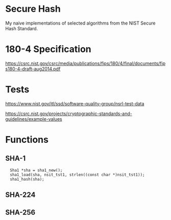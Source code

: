 # Secure Hash

My naive implementations of selected algorithms from the NIST Secure Hash Standard.

# 180-4 Specification

https://csrc.nist.gov/csrc/media/publications/fips/180/4/final/documents/fips180-4-draft-aug2014.pdf

# Tests

https://www.nist.gov/itl/ssd/software-quality-group/nsrl-test-data

https://csrc.nist.gov/projects/cryptographic-standards-and-guidelines/example-values

# Functions

## SHA-1

```
  Sha1 *sha = sha1_new();
  sha1_load(sha, nsit_tst1, strlen((const char *)nsit_tst1));
  sha1_hash(sha);
```

## SHA-224

## SHA-256



